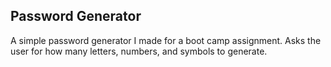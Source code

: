 ## Password Generator

A simple password generator I made for a boot camp assignment. Asks the user for how many letters, numbers, and symbols to generate.
